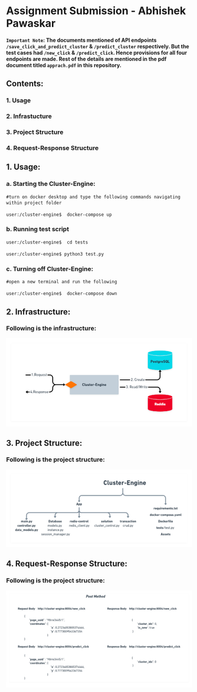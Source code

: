 # Assignment Submission - Abhishek Pawaskar

#### `Important Note`: The documents mentioned of API endpoints `/save_click_and_predict_cluster` & `/predict_cluster` respectively. But the test cases had `/new_click` & `/predict_click`. Hence provisions for all four endpoints are made. Rest of the details are mentioned in the pdf document titled `apprach.pdf` in this repository. 

##  Contents:
###  1. Usage
###  2. Infrastucture
###  3. Project Structure
###  4. Request-Response Structure


##  1. Usage:

###  a. Starting the Cluster-Engine:
```
#turn on docker desktop and type the following commands navigating within project folder

user:/cluster-engine$  docker-compose up
```

###  b. Running test script

```
user:/cluster-engine$  cd tests

user:/cluster-engine$ python3 test.py

```
 
###  c. Turning off Cluster-Engine:
```
#open a new terminal and run the following

user:/cluster-engine$  docker-compose down

```

##  2. Infrastructure:

###  Following is the infrastructure:

![](assets/infrastructure.png)


##  3. Project Structure:

###  Following is the project structure:

![](assets/file_structure.png)

##  4. Request-Response Structure:

###  Following is the project structure:

![](assets/request_response.png)










